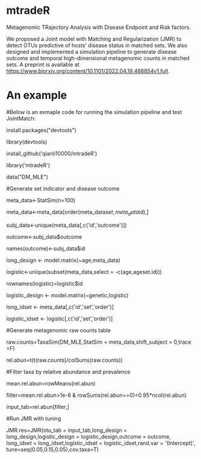 # mtradeR 
Metagenomic TRajectory Analysis with Disease Endpoint and Risk factors. 

We proposed a Joint model with Matching and Regularization (JMR) to detect OTUs predictive of hosts’ disease status in matched sets. We also designed and implemented a simulation pipeline to generate disease outcome and temporal high-dimensional metagenomic counts in matched sets. A preprint is available at https://www.biorxiv.org/content/10.1101/2022.04.19.488854v1.full.

# An example

#Below is an exmaple code for running the simulation pipeline and test JointMatch:

install.packages("devtools")

library(devtools)

install_github('qianli10000/mtradeR')

library('mtradeR')

data("DM_MLE")

#Generate set indicator and disease outcome

meta_data<-StatSim(n=100)

meta_data<-meta_data[order(meta_data$set,meta_data$id),]

subj_data<-unique(meta_data[,c('id','outcome')])

outcome<-subj_data$outcome

names(outcome)<-subj_data$id

long_design <- model.matrix(~age,meta_data)

logistic<-unique(subset(meta_data,select = -c(age,ageset.id)))

rownames(logistic)=logistic$id

logistic_design <- model.matrix(~genetic,logistic)

long_idset <- meta_data[,c('id','set','order')]

logistic_idset <- logistic[,c('id','set','order')]

#Generate metagenomic raw counts table 

raw.counts=TaxaSim(DM_MLE,StatSim = meta_data,shift_subject = 0,trace =F)

rel.abun=t(t(raw.counts)/colSums(raw.counts))

#Filter taxa by relative abundance and prevalence

mean.rel.abun=rowMeans(rel.abun)

filter=mean.rel.abun>1e-6 & rowSums(rel.abun==0)<0.95*ncol(rel.abun)

input_tab=rel.abun[filter,]

#Run JMR with tuning

JMR.res=JMR(otu_tab = input_tab,long_design = long_design,logistic_design = logistic_design,outcome = outcome,
                          long_idset = long_idset,logistic_idset = logistic_idset,rand.var = '(Intercept)',
                          tune=seq(0.05,0.15,0.05),cov.taxa=T)
